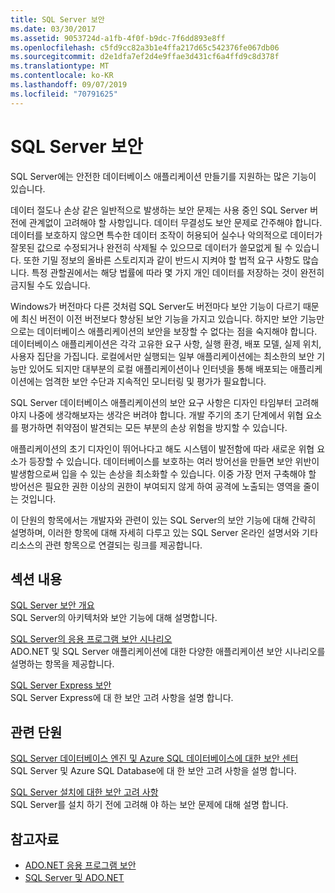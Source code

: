 ```yaml
---
title: SQL Server 보안
ms.date: 03/30/2017
ms.assetid: 9053724d-a1fb-4f0f-b9dc-7f6dd893e8ff
ms.openlocfilehash: c5fd9cc82a3b1e4ffa217d65c542376fe067db06
ms.sourcegitcommit: d2e1dfa7ef2d4e9ffae3d431cf6a4ffd9c8d378f
ms.translationtype: MT
ms.contentlocale: ko-KR
ms.lasthandoff: 09/07/2019
ms.locfileid: "70791625"
---
```

# <a name="sql-server-security"></a>SQL Server 보안
SQL Server에는 안전한 데이터베이스 애플리케이션 만들기를 지원하는 많은 기능이 있습니다.  
  
 데이터 절도나 손상 같은 일반적으로 발생하는 보안 문제는 사용 중인 SQL Server 버전에 관계없이 고려해야 할 사항입니다. 데이터 무결성도 보안 문제로 간주해야 합니다. 데이터를 보호하지 않으면 특수한 데이터 조작이 허용되어 실수나 악의적으로 데이터가 잘못된 값으로 수정되거나 완전히 삭제될 수 있으므로 데이터가 쓸모없게 될 수 있습니다. 또한 기밀 정보의 올바른 스토리지과 같이 반드시 지켜야 할 법적 요구 사항도 많습니다. 특정 관할권에서는 해당 법률에 따라 몇 가지 개인 데이터를 저장하는 것이 완전히 금지될 수도 있습니다.  
  
 Windows가 버전마다 다른 것처럼 SQL Server도 버전마다 보안 기능이 다르기 때문에 최신 버전이 이전 버전보다 향상된 보안 기능을 가지고 있습니다. 하지만 보안 기능만으로는 데이터베이스 애플리케이션의 보안을 보장할 수 없다는 점을 숙지해야 합니다. 데이터베이스 애플리케이션은 각각 고유한 요구 사항, 실행 환경, 배포 모델, 실제 위치, 사용자 집단을 가집니다. 로컬에서만 실행되는 일부 애플리케이션에는 최소한의 보안 기능만 있어도 되지만 대부분의 로컬 애플리케이션이나 인터넷을 통해 배포되는 애플리케이션에는 엄격한 보안 수단과 지속적인 모니터링 및 평가가 필요합니다.  
  
 SQL Server 데이터베이스 애플리케이션의 보안 요구 사항은 디자인 타임부터 고려해야지 나중에 생각해보자는 생각은 버려야 합니다. 개발 주기의 초기 단계에서 위협 요소를 평가하면 취약점이 발견되는 모든 부분의 손상 위험을 방지할 수 있습니다.  
  
 애플리케이션의 초기 디자인이 뛰어나다고 해도 시스템이 발전함에 따라 새로운 위협 요소가 등장할 수 있습니다. 데이터베이스를 보호하는 여러 방어선을 만들면 보안 위반이 발생함으로써 입을 수 있는 손상을 최소화할 수 있습니다. 이중 가장 먼저 구축해야 할 방어선은 필요한 권한 이상의 권한이 부여되지 않게 하여 공격에 노출되는 영역을 줄이는 것입니다.  
  
 이 단원의 항목에서는 개발자와 관련이 있는 SQL Server의 보안 기능에 대해 간략히 설명하며, 이러한 항목에 대해 자세히 다루고 있는 SQL Server 온라인 설명서와 기타 리소스의 관련 항목으로 연결되는 링크를 제공합니다.  
  
## <a name="in-this-section"></a>섹션 내용  
 [SQL Server 보안 개요](overview-of-sql-server-security.md)  
 SQL Server의 아키텍처와 보안 기능에 대해 설명합니다.  
  
 [SQL Server의 응용 프로그램 보안 시나리오](application-security-scenarios-in-sql-server.md)  
 ADO.NET 및 SQL Server 애플리케이션에 대한 다양한 애플리케이션 보안 시나리오를 설명하는 항목을 제공합니다.  
  
 [SQL Server Express 보안](sql-server-express-security.md)  
 SQL Server Express에 대 한 보안 고려 사항을 설명 합니다.  
  
## <a name="related-sections"></a>관련 단원  
[SQL Server 데이터베이스 엔진 및 Azure SQL 데이터베이스에 대한 보안 센터](/sql/relational-databases/security/security-center-for-sql-server-database-engine-and-azure-sql-database)  
SQL Server 및 Azure SQL Database에 대 한 보안 고려 사항을 설명 합니다.

[SQL Server 설치에 대한 보안 고려 사항](/sql/sql-server/install/security-considerations-for-a-sql-server-installation)  
SQL Server를 설치 하기 전에 고려해 야 하는 보안 문제에 대해 설명 합니다.

## <a name="see-also"></a>참고자료

- [ADO.NET 응용 프로그램 보안](../securing-ado-net-applications.md)
- [SQL Server 및 ADO.NET](index.md)
